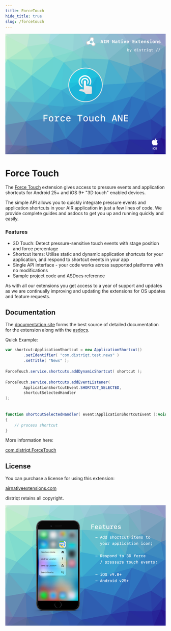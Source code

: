 ```yaml
---
title: ForceTouch
hide_title: true
slug: /forcetouch
---
```


![](images/hero.png)

# Force Touch

The [Force Touch](https://airnativeextensions.com/extension/com.distriqt.ForceTouch)
extension gives access to pressure events and application shortcuts for Android 25+ and iOS 9+ "3D touch" enabled devices.

The simple API allows you to quickly integrate pressure events and application shortcuts in your AIR application in just a few lines of code.
We provide complete guides and asdocs to get you up and running quickly and easily.

### Features

- 3D Touch: Detect pressure-sensitive touch events with stage position and force percentage
- Shortcut Items: Utilise static and dynamic application shortcuts for your application, and respond to shortcut events in your app
- Single API interface - your code works across supported platforms with no modifications
- Sample project code and ASDocs reference

As with all our extensions you get access to a year of support and updates as we are
continually improving and updating the extensions for OS updates and feature requests.

## Documentation

The [documentation site](https://docs.airnativeextensions.com/docs/forcetouch) forms the best source of detailed documentation for the extension along with the [asdocs](https://docs.airnativeextensions.com/asdocs/forcetouch).

Quick Example:

```actionscript
var shortcut:ApplicationShortcut = new ApplicationShortcut()
        .setIdentifier( "com.distriqt.test.news" )
        .setTitle( "News" );

ForceTouch.service.shortcuts.addDynamicShortcut( shortcut );

ForceTouch.service.shortcuts.addEventListener(
        ApplicationShortcutEvent.SHORTCUT_SELECTED,
        shortcutSelectedHandler
);


function shortcutSelectedHandler( event:ApplicationShortcutEvent ):void
{
    // process shortcut
}
```

More information here:

[com.distriqt.ForceTouch](https://airnativeextensions.com/extension/com.distriqt.ForceTouch)

## License

You can purchase a license for using this extension:

[airnativeextensions.com](https://airnativeextensions.com/)

distriqt retains all copyright.

![](images/promo.png)
